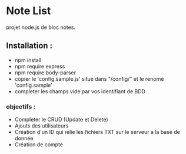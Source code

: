 # Note List
projet node.js de bloc notes.

## Installation :
- npm install
- npm require express
- npm require body-parser
- copier le 'config.sample.js' situé dans "/config/" et le renomé 'config.sample'
- completer les champs vide par vos identifiant de BDD

### objectifs :
- Completer le CRUD (Update et Delete)
- Ajouts des utilisateurs
- Création d'un ID qui relie les fichiers TXT sur le serveur a la base de donnée
- Création de compte